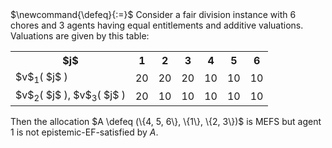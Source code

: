 <span class="invisible">
$\newcommand{\defeq}{:=}$
</span>
Consider a fair division instance with 6 chores and 3 agents having equal entitlements and additive valuations.
Valuations are given by this table:

<table>
<tr><th>$j$</th><th>1</th><th>2</th><th>3</th><th>4</th><th>5</th><th>6</th></tr>
<tr><td>$v$<sub>1</sub>( $j$ )</td>
    <td>20</td><td>20</td><td>20</td><td>10</td><td>10</td><td>10</td></tr>
<tr><td>$v$<sub>2</sub>( $j$ ), $v$<sub>3</sub>( $j$ )</td>
    <td>20</td><td>10</td><td>10</td><td>10</td><td>10</td><td>10</td></tr>
</table>

Then the allocation $A \defeq (\{4, 5, 6\}, \{1\}, \{2, 3\})$ is MEFS
but agent 1 is not epistemic-EF-satisfied by $A$.
